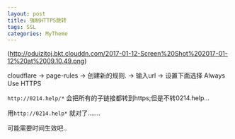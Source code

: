 ```yaml
---
layout: post
title: 强制HTTPS跳转
tags: SSL
categories: MyTheme
---
```



![]()(http://oduizitoj.bkt.clouddn.com/2017-01-12-Screen%20Shot%202017-01-12%20at%2009.10.49.png)

cloudflare  → page-rules → 创建新的规则. → 输入url → 设置下面选择 Always Use HTTPS





`http://0214.help/*` 会把所有的子链接都转到https;但是不转0214.help...

用`http://0214.help*` 就对了.......




可能需要时间生效吧..






